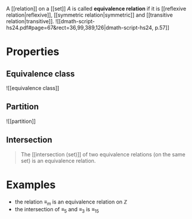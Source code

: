 
A [[relation]] on a [[set]] $A$ is called **equivalence relation** if it is [[reflexive relation|reflexive]], [[symmetric relation|symmetric]] and [[transitive relation|transitive]].
![[dmath-script-hs24.pdf#page=67&rect=36,99,389,126|dmath-script-hs24, p.57]]

# Properties

## Equivalence class
![[equivalence class]]

## Partition
![[partition]]


## Intersection
> The [[intersection (set)]] of two equivalence relations (on the same set) is an equivalence relation.


# Examples

- the relation $\equiv_{m}$ is an equivalence relation on $\mathbb{Z}$
- the intersection of $\equiv_{5}$ and $\equiv_{3}$ is $\equiv_{15}$
